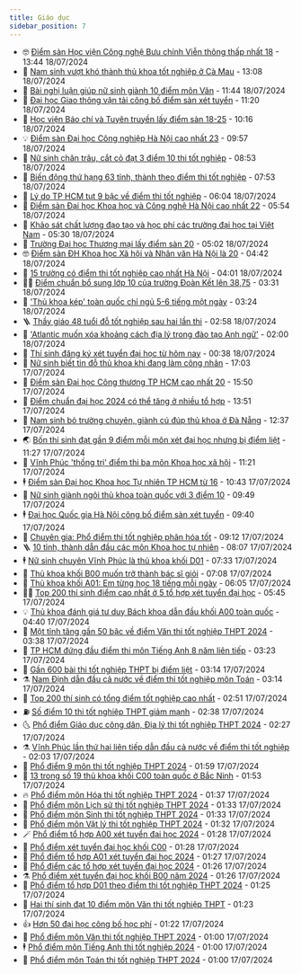 ```yaml
---
title: Giáo dục
sidebar_position: 7
---
```


<!-- vnexpress-giao-duc:START -->
- 🤓 [Điểm sàn Học viện Công nghệ Bưu chính Viễn thông thấp nhất 18](https://vnexpress.net/diem-san-hoc-vien-cong-nghe-buu-chinh-vien-thong-4771769.html) - 13:44 18/07/2024
- 🦆 [Nam sinh vượt khó thành thủ khoa tốt nghiệp ở Cà Mau](https://vnexpress.net/nam-sinh-vuot-kho-thanh-thu-khoa-tot-nghiep-o-ca-mau-4771613.html) - 13:08 18/07/2024
- 🦩 [Bài nghị luận giúp nữ sinh giành 10 điểm môn Văn](https://vnexpress.net/bai-nghi-luan-giup-nu-sinh-gianh-10-diem-mon-van-4771331.html) - 11:44 18/07/2024
- 🌮 [Đại học Giao thông vận tải công bố điểm sàn xét tuyển](https://vnexpress.net/dai-hoc-giao-thong-van-tai-cong-bo-diem-san-xet-tuyen-4771772.html) - 11:20 18/07/2024
- 🔭 [Học viện Báo chí và Tuyên truyền lấy điểm sàn 18-25](https://vnexpress.net/hoc-vien-bao-chi-va-tuyen-truyen-lay-diem-san-18-25-4771721.html) - 10:16 18/07/2024
- 💡 [Điểm sàn Đại học Công nghiệp Hà Nội cao nhất 23](https://vnexpress.net/diem-san-dai-hoc-cong-nghiep-ha-noi-cao-nhat-23-4771569.html) - 09:57 18/07/2024
- 🥰 [Nữ sinh chăn trâu, cắt cỏ đạt 3 điểm 10 thi tốt nghiệp](https://vnexpress.net/nu-sinh-chan-trau-cat-co-dat-3-diem-10-thi-tot-nghiep-4771360.html) - 08:53 18/07/2024
- 🐲 [Biến động thứ hạng 63 tỉnh, thành theo điểm thi tốt nghiệp](https://vnexpress.net/bien-dong-thu-hang-63-tinh-thanh-theo-diem-thi-tot-nghiep-4771193.html) - 07:53 18/07/2024
- 🦒 [Lý do TP HCM tụt 9 bậc về điểm thi tốt nghiệp](https://vnexpress.net/ly-do-tp-hcm-tut-9-bac-ve-diem-thi-tot-nghiep-4771550.html) - 06:04 18/07/2024
- 🦆 [Điểm sàn Đại học Khoa học và Công nghệ Hà Nội cao nhất 22](https://vnexpress.net/diem-san-dai-hoc-khoa-hoc-va-cong-nghe-ha-noi-cao-nhat-22-4771546.html) - 05:54 18/07/2024
- 🧰 [Khảo sát chất lượng đạo tạo và học phí các trường đại học tại Việt Nam](https://vnexpress.net/khao-sat-chat-luong-dao-tao-va-hoc-phi-cac-truong-dai-hoc-tai-viet-nam-4771593.html) - 05:30 18/07/2024
- 🐘 [Trường Đại học Thương mại lấy điểm sàn 20](https://vnexpress.net/diem-san-dai-hoc-thuong-mai-tmu-la-20-voi-tat-ca-nganh-4771571.html) - 05:02 18/07/2024
- 🤓 [Điểm sàn ĐH Khoa học Xã hội và Nhân văn Hà Nội là 20](https://vnexpress.net/diem-san-dh-khoa-hoc-xa-hoi-va-nhan-van-ha-noi-la-20-4771355.html) - 04:42 18/07/2024
- 🧰 [15 trường có điểm thi tốt nghiệp cao nhất Hà Nội](https://vnexpress.net/15-truong-co-diem-thi-tot-nghiep-cao-nhat-ha-noi-4771513.html) - 04:01 18/07/2024
- 🧑‍💻 [Điểm chuẩn bổ sung lớp 10 của trường Đoàn Kết lên 38,75](https://vnexpress.net/diem-chuan-bo-sung-lop-10-cua-truong-doan-ket-len-38-75-4771463.html) - 03:31 18/07/2024
- 🫶 [&#39;Thủ khoa kép&#39; toàn quốc chỉ ngủ 5-6 tiếng một ngày](https://vnexpress.net/thu-khoa-kep-toan-quoc-chi-ngu-5-6-tieng-mot-ngay-4771128.html) - 03:24 18/07/2024
- 🪜 [Thầy giáo 48 tuổi đỗ tốt nghiệp sau hai lần thi](https://vnexpress.net/thay-giao-48-tuoi-do-tot-nghiep-sau-hai-lan-thi-4771423.html) - 02:58 18/07/2024
- 🎊 [&#39;Atlantic muốn xóa khoảng cách địa lý trong đào tạo Anh ngữ&#39;](https://vnexpress.net/atlantic-muon-xoa-khoang-cach-dia-ly-trong-dao-tao-anh-ngu-4770502.html) - 02:00 18/07/2024
- 🧐 [Thí sinh đăng ký xét tuyển đại học từ hôm nay](https://vnexpress.net/huong-dan-dang-ky-xet-tuyen-dai-hoc-2024-chi-tiet-nhat-4771275.html) - 00:38 18/07/2024
- 🌈 [Nữ sinh biết tin đỗ thủ khoa khi đang làm công nhân](https://vnexpress.net/nu-sinh-biet-tin-do-thu-khoa-khi-dang-lam-cong-nhan-4771340.html) - 17:03 17/07/2024
- 🥰 [Điểm sàn Đại học Công thương TP HCM cao nhất 20](https://vnexpress.net/diem-san-dai-hoc-cong-thuong-tp-hcm-cao-nhat-20-4771344.html) - 15:50 17/07/2024
- 🎡 [Điểm chuẩn đại học 2024 có thể tăng ở nhiều tổ hợp](https://vnexpress.net/diem-chuan-dai-hoc-2024-co-the-tang-o-moi-to-hop-4771251.html) - 13:51 17/07/2024
- 🎊 [Nam sinh bỏ trường chuyên, giành cú đúp thủ khoa ở Đà Nẵng](https://vnexpress.net/nam-sinh-bo-truong-chuyen-gianh-cu-dup-thu-khoa-o-da-nang-4771271.html) - 12:37 17/07/2024
- 🌏 [Bốn thí sinh đạt gần 9 điểm mỗi môn xét đại học nhưng bị điểm liệt](https://vnexpress.net/bon-thi-sinh-dat-gan-9-diem-moi-mon-xet-dai-hoc-nhung-bi-diem-liet-4771282.html) - 11:27 17/07/2024
- 🥸 [Vĩnh Phúc &#39;thống trị&#39; điểm thi ba môn Khoa học xã hội](https://vnexpress.net/vinh-phuc-thong-tri-diem-thi-ba-mon-khoa-hoc-xa-hoi-4770880.html) - 11:21 17/07/2024
- 🕴 [Điểm sàn Đại học Khoa học Tự nhiên TP HCM từ 16](https://vnexpress.net/diem-san-dai-hoc-khoa-hoc-tu-nhien-tp-hcm-nam-2024-tu-16-tro-len-4771304.html) - 10:43 17/07/2024
- 💂 [Nữ sinh giành ngôi thủ khoa toàn quốc với 3 điểm 10](https://vnexpress.net/thu-khoa-ky-thi-tot-nghiep-thpt-2024-4771146.html) - 09:49 17/07/2024
- 🕴 [Đại học Quốc gia Hà Nội công bố điểm sàn xét tuyển](https://vnexpress.net/diem-san-dai-hoc-quoc-gia-ha-noi-2024-4771283.html) - 09:40 17/07/2024
- 🌋 [Chuyên gia: Phổ điểm thi tốt nghiệp phân hóa tốt](https://vnexpress.net/chuyen-gia-pho-diem-thi-tot-nghiep-phan-hoa-tot-4771089.html) - 09:12 17/07/2024
- 🪜 [10 tỉnh, thành dẫn đầu các môn Khoa học tự nhiên](https://vnexpress.net/xep-hang-63-tinh-thanh-ve-diem-thi-tot-nghiep-to-hop-khoa-hoc-tu-nhien-2024-4770879.html) - 08:07 17/07/2024
- 🕴 [Nữ sinh chuyên Vĩnh Phúc là thủ khoa khối D01](https://vnexpress.net/chan-dung-thu-khoa-khoi-d01-toan-quoc-nam-2024-4771103.html) - 07:33 17/07/2024
- 🎃 [Thủ khoa khối B00 muốn trở thành bác sĩ giỏi](https://vnexpress.net/chan-dung-nu-thu-khoa-khoi-b00-nam-2024-4771134.html) - 07:08 17/07/2024
- 🦏 [Thủ khoa khối A01: Em từng học 18 tiếng mỗi ngày](https://vnexpress.net/bi-quyet-hoc-cua-thu-khoa-khoi-a01-nam-2024-4771099.html) - 06:05 17/07/2024
- 🧑‍🏫 [Top 200 thí sinh điểm cao nhất ở 5 tổ hợp xét tuyển đại học](https://vnexpress.net/top-200-thi-sinh-diem-cao-nhat-o-5-to-hop-xet-tuyen-dai-hoc-4770814.html) - 05:45 17/07/2024
- 💡 [Thủ khoa đánh giá tư duy Bách khoa dẫn đầu khối A00 toàn quốc](https://vnexpress.net/thu-khoa-danh-gia-tu-duy-bach-khoa-dan-dau-khoi-a00-toan-quoc-4770962.html) - 04:40 17/07/2024
- 🐎 [Một tỉnh tăng gần 50 bậc về điểm Văn thi tốt nghiệp THPT 2024](https://vnexpress.net/xep-hang-diem-thi-tot-nghiep-mon-van-thpt-2024-theo-63-tinh-thanh-4770815.html) - 03:38 17/07/2024
- 🧰 [TP HCM đứng đầu điểm thi môn Tiếng Anh 8 năm liên tiếp](https://vnexpress.net/xep-hang-diem-thi-tot-nghiep-mon-tieng-anh-63-tinh-thanh-nam-2024-4770673.html) - 03:23 17/07/2024
- 🙉 [Gần 600 bài thi tốt nghiệp THPT bị điểm liệt](https://vnexpress.net/gan-600-bai-thi-tot-nghiep-thpt-bi-diem-liet-4770594.html) - 03:14 17/07/2024
- ⚗️ [Nam Định dẫn đầu cả nước về điểm thi tốt nghiệp môn Toán](https://vnexpress.net/xep-hang-diem-thi-tot-nghiep-thpt-mon-toan-2024-cua-63-tinh-thanh-4770877.html) - 03:14 17/07/2024
- 🌝 [Top 200 thí sinh có tổng điểm tốt nghiệp cao nhất](https://vnexpress.net/top-thi-sinh-co-tong-diem-thi-tot-nghiep-cao-nhat-2024-4770674.html) - 02:51 17/07/2024
- ⛽️ [Số điểm 10 thi tốt nghiệp THPT giảm mạnh](https://vnexpress.net/so-diem-10-thi-tot-nghiep-thpt-giam-manh-4770585.html) - 02:38 17/07/2024
- 🌜 [Phổ điểm Giáo dục công dân, Địa lý thi tốt nghiệp THPT 2024](https://vnexpress.net/pho-diem-giao-duc-cong-dan-dia-ly-thi-tot-nghiep-thpt-2024-4770790.html) - 02:27 17/07/2024
- ⚗️ [Vĩnh Phúc lần thứ hai liên tiếp dẫn đầu cả nước về điểm thi tốt nghiệp](https://vnexpress.net/xep-hang-diem-thi-tot-nghiep-thpt-2024-theo-tinh-thanh-4770826.html) - 02:03 17/07/2024
- 🧰 [Phổ điểm 9 môn thi tốt nghiệp THPT 2024](https://vnexpress.net/pho-diem-9-mon-thi-tot-nghiep-thpt-2024-4770524.html) - 01:59 17/07/2024
- 🤗 [13 trong số 19 thủ khoa khối C00 toàn quốc ở Bắc Ninh](https://vnexpress.net/danh-sach-thu-khoa-thi-tot-nghiep-thpt-2024-4770794.html) - 01:53 17/07/2024
- 🔥 [Phổ điểm môn Hóa thi tốt nghiệp THPT 2024](https://vnexpress.net/pho-diem-mon-hoa-thi-tot-nghiep-thpt-2024-4770581.html) - 01:37 17/07/2024
- 💪 [Phổ điểm môn Lịch sử thi tốt nghiệp THPT 2024](https://vnexpress.net/pho-diem-mon-lich-su-thi-tot-nghiep-thpt-2024-4770564.html) - 01:33 17/07/2024
- 💂 [Phổ điểm môn Sinh thi tốt nghiệp THPT 2024](https://vnexpress.net/pho-diem-mon-sinh-thi-tot-nghiep-thpt-2024-4770603.html) - 01:33 17/07/2024
- 🌮 [Phổ điểm môn Vật lý thi tốt nghiệp THPT 2024](https://vnexpress.net/pho-diem-mon-vat-ly-thi-tot-nghiep-thpt-2024-4770577.html) - 01:32 17/07/2024
- 🪄 [Phổ điểm tổ hợp A00 xét tuyển đại học 2024](https://vnexpress.net/pho-diem-xet-tuyen-dai-hoc-to-hop-a00-nam-2024-4770652.html) - 01:28 17/07/2024
- 🎡 [Phổ điểm xét tuyển đại học khối C00](https://vnexpress.net/pho-diem-xet-tuyen-dai-hoc-khoi-c00-4770864.html) - 01:28 17/07/2024
- 🌈 [Phổ điểm tổ hợp A01 xét tuyển đại học 2024](https://vnexpress.net/pho-diem-khoi-a01-xet-tuyen-dai-hoc-2024-4770667.html) - 01:27 17/07/2024
- 🎊 [Phổ điểm các tổ hợp xét tuyển đại học 2024](https://vnexpress.net/pho-diem-tat-ca-to-hop-xet-tuyen-dai-hoc-2024-4770823.html) - 01:26 17/07/2024
- ⚗️ [Phổ điểm xét tuyển đại học khối B00 năm 2024](https://vnexpress.net/pho-diem-khoi-b00-xet-tuyen-dai-hoc-2024-4770792.html) - 01:26 17/07/2024
- 🌁 [Phổ điểm tổ hợp D01 theo điểm thi tốt nghiệp THPT 2024](https://vnexpress.net/pho-diem-khoi-d01-xet-tuyen-dai-hoc-2024-4770635.html) - 01:25 17/07/2024
- 🦏 [Hai thí sinh đạt 10 điểm môn Văn thi tốt nghiệp THPT](https://vnexpress.net/hai-thi-sinh-dat-10-diem-mon-van-thi-tot-nghiep-thpt-4770928.html) - 01:23 17/07/2024
- 👍 [Hơn 50 đại học công bố học phí](https://vnexpress.net/tra-cuu-hoc-phi-tat-ca-dai-hoc-nam-2024-4770899.html) - 01:22 17/07/2024
- 🌈 [Phổ điểm môn Văn thi tốt nghiệp THPT 2024](https://vnexpress.net/pho-diem-mon-van-thi-tot-nghiep-thpt-2024-4770567.html) - 01:00 17/07/2024
- 🕴 [Phổ điểm môn Tiếng Anh thi tốt nghiệp 2024](https://vnexpress.net/pho-diem-mon-tieng-anh-thi-tot-nghiep-2024-4770566.html) - 01:00 17/07/2024
- 🧰 [Phổ điểm môn Toán thi tốt nghiệp THPT 2024](https://vnexpress.net/pho-diem-mon-toan-thi-tot-nghiep-thpt-2024-4770548.html) - 01:00 17/07/2024<!-- vnexpress-giao-duc:END -->
